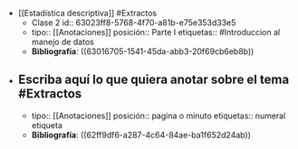 - [[Estadística descriptiva]] #Extractos
	- Clase 2
	  id:: 63023ff8-5768-4f70-a81b-e75e353d33e5
	- tipo:: [[Anotaciones]]
	  posición:: Parte I
	  etiquetas:: #Introduccion al manejo de datos
	- **Bibliografía**: ((63016705-1541-45da-abb3-20f69cb6eb8b))
- Escriba aquí lo que quiera anotar sobre el tema #Extractos
	-
	- tipo:: [[Anotaciones]]
	  posición:: pagina o minuto
	  etiquetas:: numeral etiqueta
	- **Bibliografía**: ((62ff9df6-a287-4c64-84ae-ba1f652d24ab))